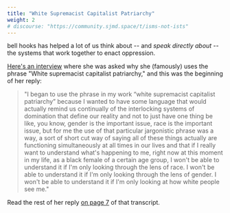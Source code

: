 ```yaml
---
title: "White Supremacist Capitalist Patriarchy"
weight: 2
# discourse: "https://community.sjmd.space/t/isms-not-ists"
---
```


bell hooks has helped a lot of us think about -- and _speak directly about_ -- the systems that work together to enact oppression.

[Here's an interview](https://www.mediaed.org/transcripts/Bell-Hooks-Transcript.pdf) where she was asked why she (famously) uses the phrase "White supremacist capitalist patriarchy," and this was the beginning of her reply:

> "I began to use the phrase in my work “white supremacist capitalist patriarchy” because I wanted to have some language that would actually remind us continually of the interlocking systems of domination that define our reality and not to just have one thing be like, you know, gender is the important issue, race is the important issue, but for me the use of that particular jargonistic phrase was a way, a sort of short cut way of saying all of these things actually are functioning simultaneously at all times in our lives and that if I really want to understand what's happening to me, right now at this moment in my life, as a black female of a certain age group, I won't be able to understand it if I'm only looking through the lens of race. I won't be able to understand it if I'm only looking through the lens of gender. I won't be able to understand it if I'm only looking at how white people see me."

Read the rest of her reply [on page 7](https://www.mediaed.org/transcripts/Bell-Hooks-Transcript.pdf) of that transcript.
